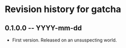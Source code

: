 # Revision history for gatcha

## 0.1.0.0 -- YYYY-mm-dd

* First version. Released on an unsuspecting world.
